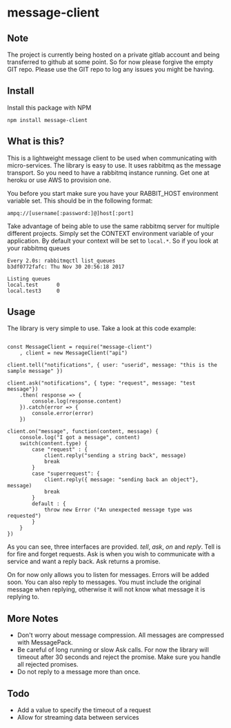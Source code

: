 # message-client

## Note

The project is currently being hosted on a private gitlab account and being transferred to github at some point. So for now please forgive the empty GIT repo. Please use the GIT repo to log any issues you might be having.

## Install

Install this package with NPM

    npm install message-client

## What is this?
This is a lightweight message client to be used when communicating with micro-services. The library is easy to use. It uses rabbitmq as the message transport. So you need to have a rabbitmq instance running. Get one at heroku or use AWS to provision one.

You before you start make sure you have your RABBIT_HOST environment variable set. This should be in the following format:

    ampq://[username[:password:]@]host[:port]

Take advantage of being able to use the same rabbitmq server for multiple different projects. Simply set the CONTEXT environment variable of your application. By default your context will be set to ```local.*```. So if you look at your rabbitmq queues

```
Every 2.0s: rabbitmqctl list_queues                                               b3df0772fafc: Thu Nov 30 20:56:18 2017

Listing queues
local.test      0
local.test3     0
```

## Usage

The library is very simple to use. Take a look at this code example:

```javscript

const MessageClient = require("message-client")
    , client = new MessageClient("api")

client.tell("notifications", { user: "userid", message: "this is the sample message" })

client.ask("notifications", { type: "request", message: "test message"})
    .then( response => {
        console.log(response.content)
    }).catch(error => {
        console.error(error)
    })

client.on("message", function(content, message) {
    console.log("I got a message", content)
    switch(content.type) {
        case "request" : {
            client.reply("sending a string back", message)
            break
        }
        case "superrequest": {
            client.reply({ message: "sending back an object"}, message)
            break
        }
        default : {
            throw new Error ("An unexpected message type was requested")
        }
    }
})
```

As you can see, three interfaces are provided. *tell*, *ask*, *on* and *reply*. Tell is for fire and forget requests. Ask is when you wish to communicate with a service and want a reply back. Ask returns a promise.

On for now only allows you to listen for messages. Errors will be added soon. You can also reply to messages. You must include the original message when replying, otherwise it will not know what message it is replying to.

## More Notes

* Don't worry about message compression. All messages are compressed with MessagePack. 
* Be careful of long running or slow Ask calls. For now the library will timeout after 30 seconds and reject the promise. Make sure you handle all rejected promises.
* Do not reply to a message more than once.

## Todo
* Add a value to specify the timeout of a request
* Allow for streaming data between services
